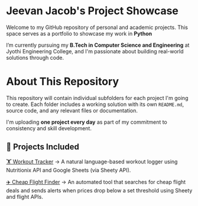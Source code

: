 # Jeevan Jacob's Project Showcase

Welcome to my GitHub repository of personal and academic projects. This space serves as a portfolio to showcase my work in **Python**

I’m currently pursuing my **B.Tech in Computer Science and Engineering** at Jyothi Engineering College, and I'm passionate about building real-world solutions through code.

# About This Repository

This repository will contain individual subfolders for each project I'm going to create. Each folder includes a working solution with its own `README.md`, source code, and any relevant files or documentation.

I'm uploading **one project every day** as part of my commitment to consistency and skill development.

## 📂 Projects Included

[🏋️ Workout Tracker](./Workout-Tracker-Nutritionix-Api/) -> A natural language-based workout logger using Nutritionix API and Google Sheets (via Sheety API). 

[✈️ Cheap Flight Finder](./Cheap-Flight-Finder/) ->  An automated tool that searches for cheap flight deals and sends alerts when prices drop below a set threshold using Sheety and flight APIs.



